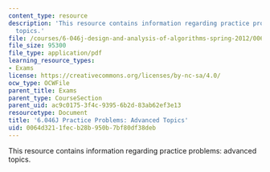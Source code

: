 ```yaml
---
content_type: resource
description: 'This resource contains information regarding practice problems: advanced
  topics.'
file: /courses/6-046j-design-and-analysis-of-algorithms-spring-2012/0064d3211fecb28b950b7bf80df38deb_MIT6_046JS12_prac_adv.pdf
file_size: 95300
file_type: application/pdf
learning_resource_types:
- Exams
license: https://creativecommons.org/licenses/by-nc-sa/4.0/
ocw_type: OCWFile
parent_title: Exams
parent_type: CourseSection
parent_uid: ac9c0175-3f4c-9395-6b2d-83ab62ef3e13
resourcetype: Document
title: '6.046J Practice Problems: Advanced Topics'
uid: 0064d321-1fec-b28b-950b-7bf80df38deb
---
```

This resource contains information regarding practice problems: advanced topics.